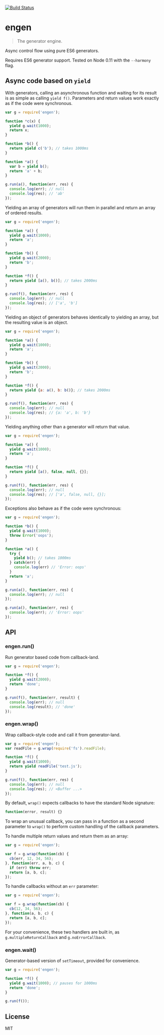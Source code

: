 [![Build Status](https://travis-ci.org/storehouse/engen.svg?branch=master)](http://travis-ci.org/storehouse/engen)

engen
=====

> The generator engine.

Async control flow using pure ES6 generators.

Requires ES6 generator support. Tested on Node 0.11 with the `--harmony` flag.

Async code based on `yield`
---------------------------

With generators, calling an asynchronous function and waiting for its result is
as simple as calling `yield f()`. Parameters and return values work exactly as if
the code were synchronous.

```javascript
var g = require('engen');

function *c(x) {
  yield g.wait(1000);
  return x;
}

function *b() {
  return yield c('b'); // takes 1000ms
}

function *a() {
  var b = yield b();
  return 'a' + b;
}

g.run(a(), function(err, res) {
  console.log(err); // null
  console.log(res); // 'ab'
});
```

Yielding an array of generators will run them in parallel and return an array
of ordered results.

```javascript
var g = require('engen');

function *a() {
  yield g.wait(1000);
  return 'a';
}

function *b() {
  yield g.wait(2000);
  return 'b';
}

function *f() {
  return yield [a(), b()]; // takes 2000ms
}

g.run(f(), function(err, res) {
  console.log(err); // null
  console.log(res); // ['a', 'b']
});
```

Yielding an object of generators behaves identically to yielding an array, but
the resulting value is an object.

```javascript
var g = require('engen');

function *a() {
  yield g.wait(1000);
  return 'a';
}

function *b() {
  yield g.wait(2000);
  return 'b';
}

function *f() {
  return yield {a: a(), b: b()}; // takes 2000ms
}

g.run(f(), function(err, res) {
  console.log(err); // null
  console.log(res); // {a: 'a', b: 'b'}
});
```

Yielding anything other than a generator will return that value.

```javascript
var g = require('engen');

function *a() {
  yield g.wait(1000);
  return 'a';
}

function *f() {
  return yield [a(), false, null, {}];
}

g.run(f(), function(err, res) {
  console.log(err); // null
  console.log(res); // ['a', false, null, {}];
});
```

Exceptions also behave as if the code were synchronous:

```javascript
var g = require('engen');

function *b() {
  yield g.wait(1000);
  throw Error('oops');
}

function *a() {
  try {
    yield b(); // takes 1000ms
  } catch(err) {
    console.log(err) // 'Error: oops'
  }
  return 'a';
}

g.run(a(), function(err, res) {
  console.log(err); // null
});

g.run(a(), function(err, res) {
  console.log(err); // 'Error: oops'
});
```


API
---

### engen.run()

Run generator based code from callback-land.

```javascript
var g = require('engen');

function *f() {
  yield g.wait(2000);
  return 'done';
}

g.run(f(), function(err, result) {
  console.log(err); // null
  console.log(result); // 'done'
});

```

### engen.wrap()

Wrap callback-style code and call it from generator-land.

```javascript
var g = require('engen');
var readFile = g.wrap(require('fs').readFile);

function *f() {
  yield g.wait(1000);
  return yield readFile('test.js');
}

g.run(f(), function(err, res) {
  console.log(err); // null
  console.log(res); // <Buffer ...>
});
```

By default, `wrap()` expects callbacks to have the standard Node signature:

```javascript
function(error, result) {}
```

To wrap an unusual callback, you can pass in a function as a second parameter
to `wrap()` to perform custom handling of the callback parameters.

To handle multiple return values and return them as an array:

```javascript
var g = require('engen');

var f = g.wrap(function(cb) {
  cb(err, 12, 34, 56);
}, function(err, a, b, c) {
  if (err) throw err;
  return [a, b, c];
});
```

To handle callbacks without an `err` parameter:

```javascript
var g = require('engen');

var f = g.wrap(function(cb) {
  cb(12, 34, 56);
}, function(a, b, c) {
  return [a, b, c];
});
```

For your convenience, these two handlers are built in, as `g.multipleReturnCallback` and `g.noErrorCallback`.

### engen.wait()

Generator-based version of `setTimeout`, provided for convenience.

```javascript
var g = require('engen');

function *f() {
  yield g.wait(1000); // pauses for 1000ms
  return 'done';
}

g.run(f());
```

License
-------

MIT
